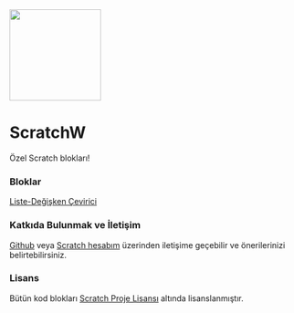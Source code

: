 <img style="height: 10rem" src="https://github.com/user-attachments/assets/eae2beb4-1614-414e-afed-c86a392f6202">

# ScratchW
Özel Scratch blokları!


### Bloklar
<a href="./Liste-Degisken-Cevirici">Liste-Değişken Çevirici</a>

### Katkıda Bulunmak ve İletişim
<a href="https://github.com/yaso09">Github</a> veya <a href="https://scratch.mit.edu/users/GocCompany">Scratch hesabım</a> üzerinden iletişime geçebilir ve önerilerinizi belirtebilirsiniz.

### Lisans
Bütün kod blokları <a href="https://en.scratch-wiki.info/wiki/Scratch_Project_License">Scratch Proje Lisansı</a> altında lisanslanmıştır.
